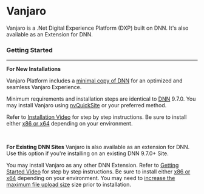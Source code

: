 # Vanjaro
Vanjaro is a .Net Digital Experience Platform (DXP) built on DNN. It's also available as an Extension for DNN. 

### Getting Started
***
**For New Installations**

Vanjaro Platform includes a [minimal copy of DNN](https://github.com/vanjarosoftware/Vanjaro.Platform/wiki/Vanjaro-Distribution) for an optimized and seamless Vanjaro Experience.

Minimum requirements and installation steps are identical to [DNN](https://github.com/dnnsoftware/Dnn.Platform) 9.7.0. You may install Vanjaro using [nvQuickSite](https://www.nvquicksite.com) or your preferred method.

Refer to [Installation Video](https://www.youtube.com/watch?v=mezy_YV0acs) for step by step instructions. Be sure to install either [x86 or x64](https://github.com/vanjarosoftware/Vanjaro.Platform/wiki/x86-or-x64-Build) depending on your environment.

<br />

**For Existing DNN Sites**
Vanjaro is also available as an extension for DNN. Use this option if you're installing on an existing DNN 9.7.0+ Site.

You may install Vanjaro as any other DNN Extension. Refer to [Getting Started Video](https://www.youtube.com/watch?v=mezy_YV0acs) for step by step instructions. Be sure to install either [x86 or x64](https://github.com/vanjarosoftware/Vanjaro.Platform/wiki/x86-or-x64-Build) depending on your environment. You may need to [increase the maximum file upload size](https://github.com/vanjarosoftware/Vanjaro.Platform/wiki/DNN-Extension) size prior to installation. 
